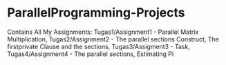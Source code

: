 # ParallelProgramming-Projects
Contains All My Assignments: Tugas1/Assignment1 - Parallel Matrix Multiplication, Tugas2/Assignment2 - The parallel sections Construct, The firstprivate Clause and the sections, Tugas3/Assigment3 - Task, Tugas4/Assignment4 - The parallel sections, Estimating Pi 
